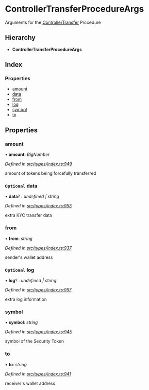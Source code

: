 # ControllerTransferProcedureArgs

Arguments for the [ControllerTransfer](../enums/_types_index_.proceduretype.md#controllertransfer) Procedure

## Hierarchy

* **ControllerTransferProcedureArgs**

## Index

### Properties

* [amount](../interfaces/_types_index_.controllertransferprocedureargs.md#amount)
* [data](../interfaces/_types_index_.controllertransferprocedureargs.md#optional-data)
* [from](../interfaces/_types_index_.controllertransferprocedureargs.md#from)
* [log](../interfaces/_types_index_.controllertransferprocedureargs.md#optional-log)
* [symbol](../interfaces/_types_index_.controllertransferprocedureargs.md#symbol)
* [to](../interfaces/_types_index_.controllertransferprocedureargs.md#to)

## Properties

### amount

• **amount**: _BigNumber_

_Defined in_ [_src/types/index.ts:949_](https://github.com/PolymathNetwork/polymath-sdk/blob/e8bbc1e/src/types/index.ts#L949)

amount of tokens being forcefully transferred

### `Optional` data

• **data**? : _undefined \| string_

_Defined in_ [_src/types/index.ts:953_](https://github.com/PolymathNetwork/polymath-sdk/blob/e8bbc1e/src/types/index.ts#L953)

extra KYC transfer data

### from

• **from**: _string_

_Defined in_ [_src/types/index.ts:937_](https://github.com/PolymathNetwork/polymath-sdk/blob/e8bbc1e/src/types/index.ts#L937)

sender's wallet address

### `Optional` log

• **log**? : _undefined \| string_

_Defined in_ [_src/types/index.ts:957_](https://github.com/PolymathNetwork/polymath-sdk/blob/e8bbc1e/src/types/index.ts#L957)

extra log information

### symbol

• **symbol**: _string_

_Defined in_ [_src/types/index.ts:945_](https://github.com/PolymathNetwork/polymath-sdk/blob/e8bbc1e/src/types/index.ts#L945)

symbol of the Security Token

### to

• **to**: _string_

_Defined in_ [_src/types/index.ts:941_](https://github.com/PolymathNetwork/polymath-sdk/blob/e8bbc1e/src/types/index.ts#L941)

receiver's wallet address

